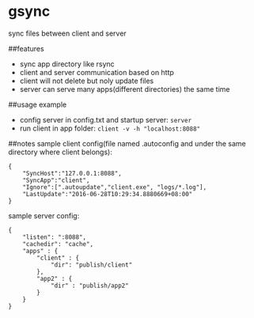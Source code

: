 # gsync

sync files between client and server

##features

- sync app directory like rsync
- client and server communication based on http
- client will not delete but noly update files
- server can serve many apps(different directories) the same time

##usage example

- config server in config.txt and startup server: `server`
- run client in app folder: `client -v -h "localhost:8088"`

##notes
sample client config(file named .autoconfig and  under the same directory where client belongs):
```
{
	"SyncHost":"127.0.0.1:8088",
	"SyncApp":"client",
	"Ignore":[".autoupdate","client.exe", "logs/*.log"],
	"LastUpdate":"2016-06-28T10:29:34.8880669+08:00"
}
```


sample server config:
```
{
    "listen": ":8088",
    "cachedir": "cache",
    "apps" : {
        "client" : {
            "dir": "publish/client"
        },
        "app2" : {
            "dir" : "publish/app2"
        }
    }
}
```
